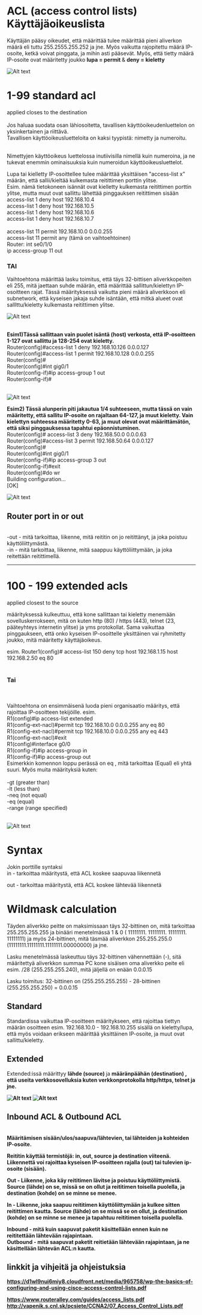 <h1>ACL (access control lists) Käyttäjäoikeuslista </h1>

Käyttäjän pääsy oikeudet, että määrittää tulee määrittää pieni aliverkon määrä eli tuttu 255.2555.255.252 ja jne. Myös vaikutta rajopitettu määrä IP-osoite, ketkä voivat pinggata, ja mihin asti pääsevät.
Myös, että tietty määrä IP-osoite ovat määritetty joukko <b> lupa = permit </b> & <b>deny = kieletty </b>

![Alt text](images/ACL-Example.png?raw=true "None")

# 1-99 standard acl
applied closes to the destination <br>
<br>
Jos haluaa suodata osan lähiosoitetta, tavallisen käyttöoikeudenluettelon on yksinkertainen ja riittävä.  <br>
Tavallisen käyttöoikeusluetteloita on kaksi tyypistä: nimetty ja numeroitu. <br><br>

Nimettyjen käyttöoikeus luettelossa inutiivisilla nimellä kuin numeroina, ja ne tukevat enemmin ominaisuuksia kuin numeroidun käyttöoikeusluettelot.

Lupa tai kielletty IP-osoittellee tulee määrittää yksittäisen "access-list x" määrän, että sallii/kieltää kulkemasta reitittimen porttin ylitse. <br>
Esim. nämä tietokoneen isännät ovat kielletty kulkemasta reitittimen porttin ylitse, mutta muut ovat sallittu lähettää pinggauksen reitittimen sisään <br>
access-list 1 deny host 192.168.10.4 <br>
access-list 1 deny host 192.168.10.5 <br>
access-list 1 deny host 192.168.10.6 <br>
access-list 1 deny host 192.168.10.7 <br>
<br>
access-list 11 permit 192.168.10.0 0.0.0.255 <br>
access-list 11 permit any (tämä on vaihtoehtoinen) <br>
Router: int se0/1/0 <br>
ip access-group 11 out <br>

<h3>TAI</h3>
Vaihtoehtona määrittää lasku toimitus, että täys 32-bittisen aliverkkopeiten eli 255, mitä jaettaan suhde määrän, että määrittää sallittun/kielettyn IP-osoitteen rajat. Tässä määrityksessä vaikutta pieni määrä aliverkkoon eli subnetwork, että kyseisen jakaja suhde isäntään, että mitkä alueet ovat salllttu/kieletty kulkemasta reitittimen ylitse.
<br>

![Alt text](images/Subnet-hosts-range.PNG?raw=true "None")

<br>
<b>Esim1)Tässä sallittaan vain puolet isäntä (host) verkosta, että IP-osoitteen 1-127 ovat sallittu ja 128-254 ovat kieletty. </b><br>
Router(config)#access-list 1 deny 192.168.10.126 0.0.0.127 <br>
Router(config)#access-list 1 permit 192.168.10.128 0.0.0.255 <br>
Router(config)# <br>
Router(config)#int gig0/1 <br>
Router(config-if)#ip access-group 1 out <br>
Router(config-if)# <br><br>

![Alt text](images/Sieppaa1-ACL-1.PNG?raw=true "None")

<b>Esim2) Tässä alunperin piti jakautua 1/4 suhteeseen, mutta tässä on vain määritetty, että sallitu IP-osoite on rajaltaan 64-127, ja muut kieletty. Vain kielettyn suhteessa määritetty 0-63, ja muut olevat ovat määrittämätön, että siksi pinggauksessa tapahtui epäonnistuminen.</b><br>
Router(config)# access-list 3 deny 192.168.50.0 0.0.0.63 <br>
Router(config)#access-list 3 permit 192.168.50.64 0.0.0.127 <br>
Router(config)# <br>
Router(config)#int gig0/1 <br>
Router(config-if)#ip access-group 3 out <br>
Router(config-if)#exit <br>
Router(config)#do wr <br>
Building configuration...<br>
[OK]<br>

![Alt text](images/Sieppaa1-ACL-subnet.PNG?raw=true "None")


<h2>Router port in or out</h2>
<br>
-out - mitä tarkoittaa, liikenne, mitä reititin on jo reitittänyt, ja joka poistuu käyttöliittymästä. <br>
-in - mitä tarkoittaa, liikenne, mitä saappuu käyttöliittymään, ja joka reitettään reitittimellä.
<br>

<hr>

# 100 - 199 extended acls
applied  closest to the source

määrityksessä kulkeuttuu, että kone sallittaan tai kieletty menemään sovelluskerrokseen, mitä on kuten http (80) / https (443), telnet (23, pääteyhteys internetin ylitse) ja yms protokollat. Sama vaikuttaa pinggaukseen, että onko kyseisen IP-osoittelle yksittäinen vai ryhmitetty joukko, mitä määritetty käyttäjäoikeus.

esim. Router1(config)# access-list 150 deny tcp host 192.168.1.15 host 192.168.2.50 eq 80
<br><br>
<h3>Tai</h3>
<br><br>
Vaihtoehtona on ensimmäisenä luoda pieni organisaatio määritys, että rajoittaa IP-osoitteen tekijöille.
esim. <br>
R1(config)#ip access-list extended <NAME_ACL> <br>
R1(config-ext-nacl)#permit tcp 192.168.10.0 0.0.0.255 any eq 80 <br>
R1(config-ext-nacl)#permit tcp 192.168.10.0 0.0.0.255 any eq 443 <br>
R1(config-ext-nacl)#exit <br>
R1(config)#interface g0/0 <br>
R1(config-if)#ip access-group <NAME_ACL> in <br>
R1(config-if)#ip access-group <NAME_ACL> out

<br>
Esimerkkin komennon loppu perässä on eq , mitä tarkoittaa (Equal) eli yhtä suuri. Myös muita määrityksiä kuten: <br><br>
-gt (greater than) <br>
-lt (less than) <br>
-neq (not equal) <br>
-eq (equal) <br>
-range (range specified)<br><br>

![Alt text](images/ACL-extended-Ports.PNG?raw=true "None")

# Syntax
Jokin porttille syntaksi <br>
in - tarkoittaa määritystä, että ACL koskee saapuvaa liikennetä

out - tarkoittaa määritystä, että ACL koskee lähtevää liikennetä

# Wildmask calculation
Täyden aliverkko peitte on maksimissaan täys 32-bittinen on, mitä tarkoittaa 255.255.255.255 ja binääri menetelmässä 1 & 0 ( 11111111. 11111111. 11111111. 11111111) ja myös 24-bittinen, mitä täsmää aliverkkon 255.255.255.0 (11111111.11111111.11111111.00000000) ja jne. 

Lasku menetelmässä laskeuttuu täys 32-bittinen vähennettään (-), sitä määritettyä aliverkkon summaa PC kone sisäisen oma aliverkko peite eli esim. /28 (255.255.255.240), mitä jäljellä on enään 0.0.0.15

Lasku toimitus: 32-bittinen on (255.255.255.255) - 28-bittinen (255.255.255.250) = 0.0.0.15

<h2>Standard</h2>
Standardissa vaikuttaa IP-osoitteen määritykseen, että rajoittaa tiettyn määrän osoitteen esim. 192.168.10.0 - 192.168.10.255 sisällä on kieletty/lupa, että myös voidaan erikseen määrittää yksittäinen IP-osoite, ja muut ovat sallittu/kieletty.

<h2>Extended</h2>

Extended:issä määrittyy <b> lähde (source) </b> ja <b> määränpäähän (destination) </b2>, että useita verkkosovelluksia kuten verkkonprotokolla http/https, telnet ja jne.

![Alt text](images/ACL-WildcardMask.PNG?raw=true "None")
![Alt text](images/ACL-WildcardMask-example.PNG?raw=true "None")

<h2>Inbound ACL & Outbound ACL</h2>
<br>
Määritämisen sisään/ulos/saapuva/lähtevien, tai lähteiden  ja kohteiden IP-osoite.

Reititin käyttää termistöjä: in,  out,  source ja destination viiteenä. Liikennettä voi rajoittaa kyseisen IP-osoitteen rajalla (out) tai tulevien ip-osoite (sisään).

<b>Out </b> - Liikenne,  joka käy  reititimen lävitse ja poistuu käyttöliittymistä. Source (lähde) on se, missä se on ollut ja reititimen toisella puolella, ja destination (kohde) on se minne se menee. 
<br>

<b>In </b> - Liikenne, joka saapuu reititimen käyttöliittymään ja kulkee sitten reitittimen kautta. Source (lähde) on se missä se on ollut, ja destination (kohde) on se minne se menee ja tapahtuu reititimen toisella puolella.

<b>Inbound </b> - mitä kuin saapuvat paketit käsittellään ennen kuin ne reititettään lähtevään rajapintaan.<br>
<b>Outbound </b> - mitä saapuvat paketit reitietään lähtevään rajapintaan, ja ne käsittellään lähtevän ACL:n kautta. <br>

## linkkit ja vihjeitä ja ohjeistuksia <br>
https://d1wl9nui6miy8.cloudfront.net/media/965758/wp-the-basics-of-configuring-and-using-cisco-access-control-lists.pdf <br>

https://www.routeralley.com/guides/access_lists.pdf <br>
http://vapenik.s.cnl.sk/pcsiete/CCNA2/07_Access_Control_Lists.pdf <br>


